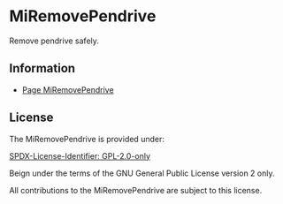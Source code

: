 # MiRemovePendrive

Remove pendrive safely.

## Information

- [Page MiRemovePendrive](https://www.mestredainfo.com.br/2025/07/miremovependrive.html)

## License

The MiRemovePendrive is provided under:

[SPDX-License-Identifier: GPL-2.0-only](https://spdx.org/licenses/GPL-2.0-only.html)

Beign under the terms of the GNU General Public License version 2 only.

All contributions to the MiRemovePendrive are subject to this license.

